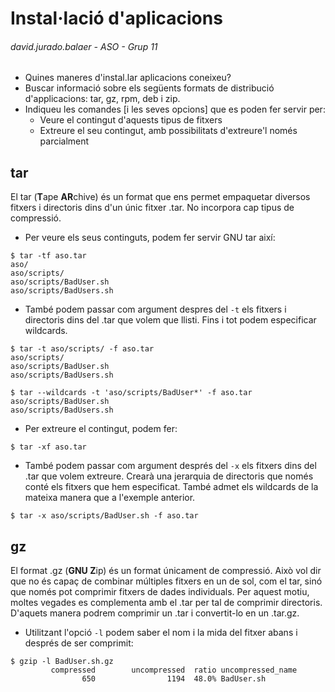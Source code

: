 # Instal·lació d'aplicacions
###### david.jurado.balaer - ASO - Grup 11

* Quines maneres d'instal.lar aplicacions coneixeu?
* Buscar informació sobre els següents formats de distribució d'applicacions: tar, gz, rpm, deb i zip.
* Indiqueu les comandes [i les seves opcions] que es poden fer servir per:
  * Veure el contingut d'aquests tipus de fitxers
  * Extreure el seu contingut, amb possibilitats d'extreure'l només parcialment
  
## tar

El tar (**T**ape **AR**chive) és un format que ens permet empaquetar diversos fitxers i directoris dins d'un únic fitxer .tar. No incorpora cap tipus de compressió.

* Per veure els seus continguts, podem fer servir GNU tar així:

```
$ tar -tf aso.tar
aso/
aso/scripts/
aso/scripts/BadUser.sh
aso/scripts/BadUsers.sh
```
* També podem passar com argument despres del `-t` els fitxers i directoris dins del .tar que volem que llisti. Fins i tot podem especificar wildcards.

```
$ tar -t aso/scripts/ -f aso.tar
aso/scripts/
aso/scripts/BadUser.sh
aso/scripts/BadUsers.sh
```
```
$ tar --wildcards -t 'aso/scripts/BadUser*' -f aso.tar
aso/scripts/BadUser.sh
aso/scripts/BadUsers.sh
```

* Per extreure el contingut, podem fer:

```
$ tar -xf aso.tar
```

* També podem passar com argument després del `-x` els fitxers dins del .tar que volem extreure. Crearà una jerarquia de directoris que només conté els fitxers que hem especificat. També admet els wildcards de la mateixa manera que a l'exemple anterior.

```
$ tar -x aso/scripts/BadUser.sh -f aso.tar
```

## gz

El format .gz (**GNU Z**ip) és un format únicament de compressió. Això vol dir que no és capaç de combinar múltiples fitxers en un de sol, com el tar, sinó que només pot comprimir fitxers de dades individuals. Per aquest motiu, moltes vegades es complementa amb el .tar per tal de comprimir directoris. D'aquets manera podrem comprimir un .tar i convertit-lo en un .tar.gz.

* Utilitzant l'opció `-l` podem saber el nom i la mida del fitxer abans i després de ser comprimit:

```
$ gzip -l BadUser.sh.gz
         compressed        uncompressed  ratio uncompressed_name
                650                1194  48.0% BadUser.sh
```
